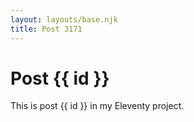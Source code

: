 ```yaml
---
layout: layouts/base.njk
title: Post 3171
---
```


# Post {{ id }}

This is post {{ id }} in my Eleventy project.
